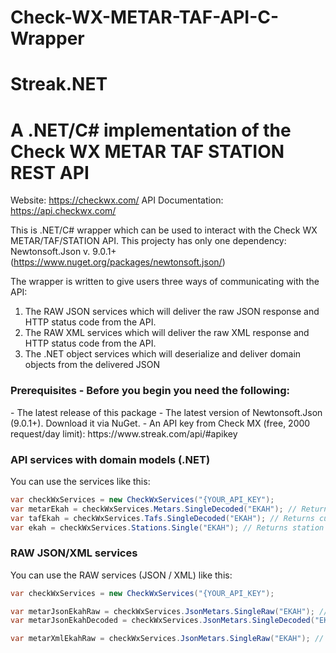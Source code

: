 # Check-WX-METAR-TAF-API-C-Wrapper
# Streak.NET
<h1>A .NET/C# implementation of the Check WX METAR TAF STATION REST API</h1>

Website: https://checkwx.com/
API Documentation: https://api.checkwx.com/

This is .NET/C# wrapper which can be used to interact with the Check WX METAR/TAF/STATION API. This projecty has only one dependency: Newtonsoft.Json v. 9.0.1+ (https://www.nuget.org/packages/newtonsoft.json/) 

The wrapper is written to give users three ways of communicating with the API: 

1. The RAW JSON services which will deliver the raw JSON response and HTTP status code from the API.
2. The RAW XML services which will deliver the raw XML response and HTTP status code from the API.
2. The .NET object services which will deserialize and deliver domain objects from the delivered JSON

<h3>Prerequisites - Before you begin you need the following:</h3>
- The latest release of this package
- The latest version of Newtonsoft.Json (9.0.1+). Download it via NuGet.
- An API key from Check MX (free, 2000 request/day limit): https://www.streak.com/api/#apikey

<h3>API services with domain models (.NET)</h3>
You can use the services like this:

```C#
var checkWxServices = new CheckWxServices("{YOUR_API_KEY");
var metarEkah = checkWxServices.Metars.SingleDecoded("EKAH"); // Returns current METAR for EKAH
var tafEkah = checkWxServices.Tafs.SingleDecoded("EKAH"); // Returns current TAF for EKAH
var ekah = checkWxServices.Stations.Single("EKAH"); // Returns station info about EKAH
```

<h3>RAW JSON/XML services</h3>
You can use the RAW services (JSON / XML) like this:

```C#
var checkWxServices = new CheckWxServices("{YOUR_API_KEY");

var metarJsonEkahRaw = checkWxServices.JsonMetars.SingleRaw("EKAH"); // Returns current METAR for EKAH as a string
var metarJsonEkahDecoded = checkWxServices.JsonMetars.SingleDecoded("EKAH"); // Returns current METAR for EKAH as a JSON object (string)

var metarXmlEkahRaw = checkWxServices.JsonMetars.SingleRaw("EKAH"); // Returns current METAR for EKAH as a string
```

